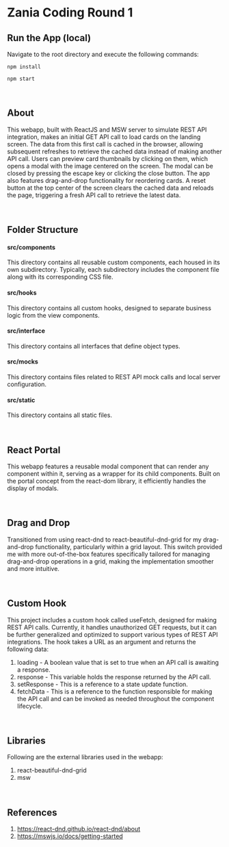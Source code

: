 # Zania Coding Round 1

## Run the App (local)

Navigate to the root directory and execute the following commands:

```
npm install
```

```
npm start
```

<br/>

## About

This webapp, built with ReactJS and MSW server to simulate REST API integration, makes an initial GET API call to load cards on the landing screen. The data from this first call is cached in the browser, allowing subsequent refreshes to retrieve the cached data instead of making another API call. Users can preview card thumbnails by clicking on them, which opens a modal with the image centered on the screen. The modal can be closed by pressing the escape key or clicking the close button. The app also features drag-and-drop functionality for reordering cards. A reset button at the top center of the screen clears the cached data and reloads the page, triggering a fresh API call to retrieve the latest data.

<br/>

## Folder Structure

#### src/components

This directory contains all reusable custom components, each housed in its own subdirectory. Typically, each subdirectory includes the component file along with its corresponding CSS file.

#### src/hooks

This directory contains all custom hooks, designed to separate business logic from the view components.

#### src/interface

This directory contains all interfaces that define object types.

#### src/mocks

This directory contains files related to REST API mock calls and local server configuration.

#### src/static

This directory contains all static files.

<br/>

## React Portal

This webapp features a reusable modal component that can render any component within it, serving as a wrapper for its child components. Built on the portal concept from the react-dom library, it efficiently handles the display of modals.

<br/>

## Drag and Drop

Transitioned from using react-dnd to react-beautiful-dnd-grid for my drag-and-drop functionality, particularly within a grid layout. This switch provided me with more out-of-the-box features specifically tailored for managing drag-and-drop operations in a grid, making the implementation smoother and more intuitive.

<br/>

## Custom Hook

This project includes a custom hook called useFetch, designed for making REST API calls. Currently, it handles unauthorized GET requests, but it can be further generalized and optimized to support various types of REST API integrations. The hook takes a URL as an argument and returns the following data:

1. loading - A boolean value that is set to true when an API call is awaiting a response.
2. response - This variable holds the response returned by the API call.
3. setResponse - This is a reference to a state update function.
4. fetchData - This is a reference to the function responsible for making the API call and can be invoked as needed throughout the component lifecycle.

<br/>

## Libraries

Following are the external libraries used in the webapp:

1. react-beautiful-dnd-grid
2. msw

<br/>

## References

1. https://react-dnd.github.io/react-dnd/about
2. https://mswjs.io/docs/getting-started
